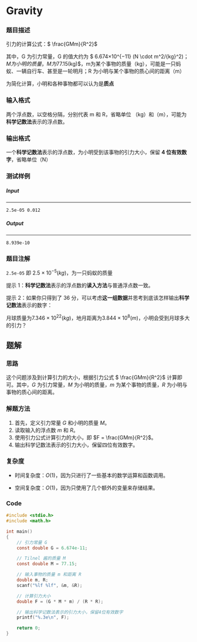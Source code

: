 # Gravity

### 题目描述

引力的计算公式：$ \frac{GMm}{R^2}$

其中，G 为引力常量，G 的值大约为 $ 6.674×10^{−11} (N \cdot m^2/{kg}^2)$；M 为 小明的质量，M为$77.15(kg)$，m为某个事物的质量（kg），可能是一只蚂蚁、一辆自行车、甚至是一轮明月；R 为小明与某个事物的质心间的距离（m）

为简化计算，小明和各种事物都可以认为是**质点**

### 输入格式

两个浮点数，以空格分隔，分别代表 m 和 R，省略单位 （kg）和（m），可能为**科学记数法**表示的浮点数。

### 输出格式

一个**科学记数法**表示的浮点数，为小明受到该事物的引力大小，保留 **4 位有效数字**，省略单位（N）

### 测试样例

##### Input

------

```
2.5e-05 0.012
```

##### Output

------

```
8.939e-10
```

### 题目注解

`2.5e-05` 即 $2.5×10^{-5}(kg)$，为一只蚂蚁的质量

提示 1：**科学记数法**表示的浮点数的**读入方法**与普通浮点数一致。

提示 2：如果你只得到了 36 分，可以考虑**这一组数据**并思考到底该怎样输出**科学记数法**表示的数字：

月球质量为$7.346 × 10^{22}(kg)$，地月距离为$3.844×10^{8}(m)$，小明会受到月球多大的引力？



## 题解

### 思路

这个问题涉及到计算引力的大小，根据引力公式 $ \frac{GMm}{R^2}$ 计算即可。其中，$G$ 为引力常量，$M$ 为小明的质量，$m$ 为某个事物的质量，$R$ 为小明与事物的质心间的距离。

### 解题方法

1. 首先，定义引力常量 $G$ 和小明的质量 $M$。
2. 读取输入的浮点数 $m$ 和 $R$。
3. 使用引力公式计算引力的大小，即 $F = \frac{GMm}{R^2}$。
4. 输出科学记数法表示的引力大小，保留四位有效数字。

### 复杂度

  - 时间复杂度：$O(1)$，因为只进行了一些基本的数学运算和函数调用。

- 空间复杂度：$O(1)$，因为只使用了几个额外的变量来存储结果。

### Code

```c
#include <stdio.h>
#include <math.h>

int main()
{
    // 引力常量 G
    const double G = 6.674e-11;

    // Tilnel 酱的质量 M
    const double M = 77.15;

    // 输入事物的质量 m 和距离 R
    double m, R;
    scanf("%lf %lf", &m, &R);

    // 计算引力大小
    double F = (G * M * m) / (R * R);

    // 输出科学记数法表示的引力大小，保留4位有效数字
    printf("%.3e\n", F);

    return 0;
}
```


